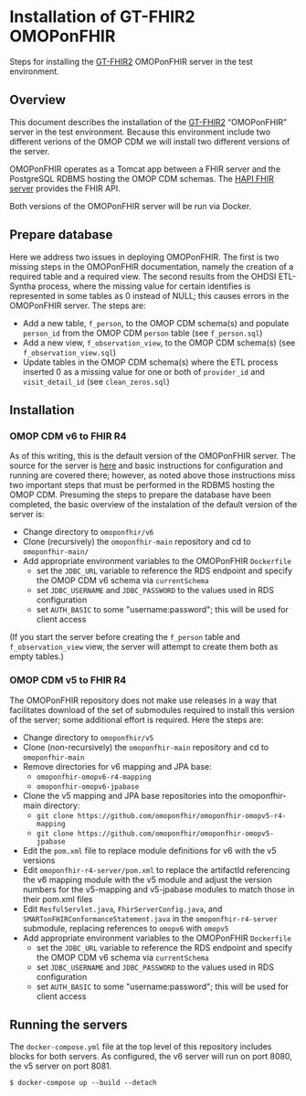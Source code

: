 # Installation of GT-FHIR2 OMOPonFHIR
Steps for installing the [GT-FHIR2](http://omoponfhir.org/) OMOPonFHIR server
in the test environment.

## Overview
This document describes the installation of the [GT-FHIR2](http://omoponfhir.org/)
“OMOPonFHIR” server in the test environment. Because this environment include
two different verions of the OMOP CDM we will install two different versions
of the server.

OMOPonFHIR operates as a Tomcat app between a FHIR server and the PostgreSQL
RDBMS hosting the OMOP CDM schemas. The [HAPI FHIR server](https://hapifhir.io)
provides the FHIR API.

Both versions of the OMOPonFHIR server will be run via Docker.

## Prepare database
Here we address two issues in deploying OMOPonFHIR. The first is two missing
steps in the OMOPonFHIR documentation, namely the creation of a required
table and a required view. The second results from the OHDSI ETL-Syntha process,
where the missing value for certain identifies is represented in some tables
as 0 instead of NULL; this causes errors in the OMOPonFHIR server. The steps
are:
- Add a new table, `f_person`, to the OMOP CDM schema(s)
and populate `person_id` from the OMOP CDM `person` table (see `f_person.sql`)
- Add a new view, `f_observation_view`, to the OMOP CDM schema(s) (see `f_observation_view.sql`)
- Update tables in the OMOP CDM schema(s) where the ETL process inserted
0 as a missing value for one or both of `provider_id` and `visit_detail_id`
(see `clean_zeros.sql`)

## Installation 
### OMOP CDM v6 to FHIR R4
As of this writing, this is the default version of the OMOPonFHIR server.
The source for the server is [here](https://github.com/omoponfhir/omoponfhir-main)
and basic instructions for configuration and running are covered there; however,
as noted above those instructions miss two important steps that must be performed in the
RDBMS hosting the OMOP CDM. Presuming the steps to prepare the database
have been completed, the basic overview of the instalation of the default 
version of the server is:
- Change directory to `omoponfhir/v6` 
- Clone (recursively) the `omoponfhir-main` repository and cd to `omoponfhir-main/`
- Add appropriate environment variables to the OMOPonFHIR `Dockerfile`
  - set the `JDBC_URL` variable to reference the RDS endpoint and specify
the OMOP CDM v6 schema via `currentSchema`
  - set `JDBC_USERNAME` and `JDBC_PASSWORD` to the values used in RDS configuration
  - set `AUTH_BASIC` to some "username:password"; this will be used for client access

(If you start the server before creating the `f_person` table and 
`f_observation_view` view, the server will attempt to create them both as empty tables.)

### OMOP CDM v5 to FHIR R4
The OMOPonFHIR repository does not make use releases in a way that facilitates
download of the set of submodules required to install this version of the 
server; some additional effort is required. Here the steps are:
- Change directory to `omoponfhir/v5` 
- Clone (non-recursively) the `omoponfhir-main` repository and cd to `omoponfhir-main`
- Remove directories for v6 mapping and JPA base:
  - `omoponfhir-omopv6-r4-mapping`
  - `omoponfhir-omopv6-jpabase `
- Clone the v5 mapping and JPA base repositories into the omoponfhir-main directory:
  - `git clone https://github.com/omoponfhir/omoponfhir-omopv5-r4-mapping`
  - `git clone https://github.com/omoponfhir/omoponfhir-omopv5-jpabase`
- Edit the `pom.xml` file to replace module definitions for v6 with the v5 versions
- Edit `omoponfhir-r4-server/pom.xml` to replace the artifactId referencing the
v6 mapping module with the v5 module and adjust the version numbers for the
v5-mapping and v5-jpabase modules to match those in their pom.xml files
- Edit `ResfulServlet.java`, `FhirServerConfig.java`, and `SMARTonFHIRConformanceStatement.java`
in the `omoponfhir-r4-server` submodule, replacing references to `omopv6`
with `omopv5`
- Add appropriate environment variables to the OMOPonFHIR `Dockerfile`
  - set the `JDBC_URL` variable to reference the RDS endpoint and specify
the OMOP CDM v6 schema via `currentSchema`
  - set `JDBC_USERNAME` and `JDBC_PASSWORD` to the values used in RDS configuration
  - set `AUTH_BASIC` to some "username:password"; this will be used for client access

## Running the servers
The `docker-compose.yml` file at the top level of this repository includes 
blocks for both servers. As configured, the v6 server will run on port 8080,
the v5 server on port 8081.

```
$ docker-compose up --build --detach
```

